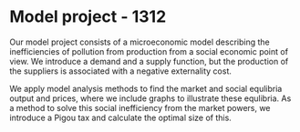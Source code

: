 # Model project - 1312

Our model project consists of a microeconomic model describing the inefficiencies of pollution from production from a social economic point of view. We introduce a demand and a supply function, but the production of the suppliers is associated with a negative externality cost.

We apply model analysis methods to find the market and social equlibria output and prices, where we include graphs to illustrate these equlibria. As a method to solve this social inefficiency from the market powers, we introduce a Pigou tax and calculate the optimal size of this.
